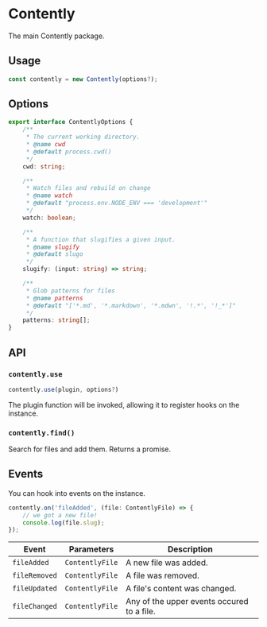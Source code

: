 # Contently

The main Contently package.

## Usage

```ts
const contently = new Contently(options?);
```

## Options

```ts
export interface ContentlyOptions {
	/**
	 * The current working directory.
	 * @name cwd
	 * @default process.cwd()
	 */
	cwd: string;

	/**
	 * Watch files and rebuild on change
	 * @name watch
	 * @default "process.env.NODE_ENV === 'development'"
	 */
	watch: boolean;

	/**
	 * A function that slugifies a given input.
	 * @name slugify
	 * @default slugo
	 */
	slugify: (input: string) => string;

	/**
	 * Glob patterns for files
	 * @name patterns
	 * @default "['*.md', '*.markdown', '*.mdwn', '!.*', '!_*']"
	 */
	patterns: string[];
}
```

## API

### `contently.use`

```ts
contently.use(plugin, options?)
```

The plugin function will be invoked, allowing it to register hooks on the instance.

### `contently.find()`

Search for files and add them. Returns a promise.

## Events

You can hook into events on the instance.

```ts
contently.on('fileAdded', (file: ContentlyFile) => {
	// we got a new file!
	console.log(file.slug);
});
```

| Event         | Parameters      | Description                                |
| ------------- | --------------- | ------------------------------------------ |
| `fileAdded`   | `ContentlyFile` | A new file was added.                      |
| `fileRemoved` | `ContentlyFile` | A file was removed.                        |
| `fileUpdated` | `ContentlyFile` | A file's content was changed.              |
| `fileChanged` | `ContentlyFile` | Any of the upper events occured to a file. |
